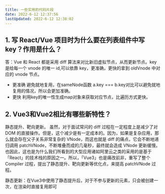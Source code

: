 ```yaml
---
title: 一些实用的代码片段
date: 2022-6-12 12:37:56
lastUpdated: 2022-6-12 12:38:02
---
```


## 1. 写 React/Vue 项目时为什么要在列表组件中写 key？作用是什么？
答：Vue 和 React 都是采用 diff 算法来对比新旧虚拟节点，从而更新节点。key 是给每一个 vnode 的唯一 id,可以依靠 key，更准确，更快的拿到 oldVnode 中对应的 vnode 节点。
- 更准确
  避免就地复用，在sameNode函数 a.key === b.key对比可以避免就地复用的情况，所以会更加准确。
- 更快
  利用key的唯一性生成map对象来获取对应节点，比遍历方式更快。


## 2. Vue3和Vue2相比有哪些新特性？

静态提升、靶向更新。
虽然，对于面试常问的 diff 过程在一定程度上是减少了对 DOM 的直接操作。但是，这个减少是有一定成本的。因为，如果是复杂应用，那么就会存在父子关系非常复杂的 VNode，而这也就是 diff 的痛点，它会不断地递归调用 patchVNode，不断堆叠而成的几毫秒，最终就会造成 VNode 更新缓慢。
也因此，这也是为什么我们所看到的大型应用诸如阿里云之类的采用的是基于「React」的技术栈的原因之一。所以，「Vue3」也是痛改前非，重写了整个 Compiler 过程，提出了静态提升、靶向更新等优化点，来提高 patchVNode 过程。

静态更新：在Vue3中使用了静态提升后，对于不参与更新的元素，只会被创建一次，在渲染时直接复用即可
